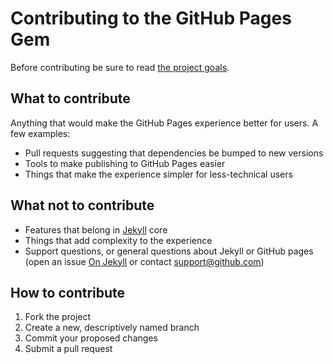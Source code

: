 # Contributing to the GitHub Pages Gem

Before contributing be sure to read [the project goals](https://github.com/github/pages-gem/blob/master/README.md#project-goals).

## What to contribute

Anything that would make the GitHub Pages experience better for users. A few examples:

* Pull requests suggesting that dependencies be bumped to new versions
* Tools to make publishing to GitHub Pages easier
* Things that make the experience simpler for less-technical users

## What not to contribute

* Features that belong in [Jekyll](http://jekyllrb.com) core
* Things that add complexity to the experience
* Support questions, or general questions about Jekyll or GitHub pages (open an issue [On Jekyll](https://github.com/mojombo/jekyll/issues/new) or contact <support@github.com>)

## How to contribute

1. Fork the project
2. Create a new, descriptively named branch
3. Commit your proposed changes
4. Submit a pull request
